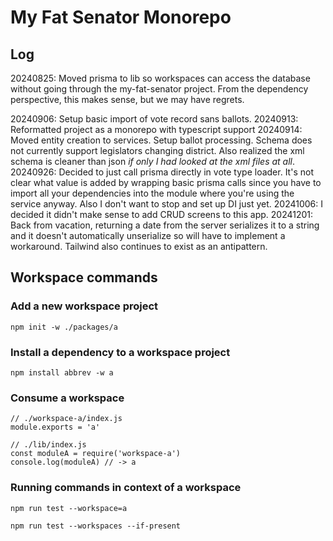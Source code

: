 # My Fat Senator Monorepo

## Log
20240825: Moved prisma to lib so workspaces can access the database without going through the my-fat-senator project. From the dependency perspective, this makes sense, but we may have regrets.

20240906: Setup basic import of vote record sans ballots.
20240913: Reformatted project as a monorepo with typescript support
20240914: Moved entity creation to services. Setup ballot processing. Schema does not currently support legislators changing district. Also realized the xml schema is cleaner than json _if only I had looked at the xml files at all_.
20240926: Decided to just call prisma directly in vote type loader. It's not clear what value is added by wrapping basic prisma calls since you have to import all your dependencies into the module where you're using the service anyway. Also I don't want to stop and set up DI just yet. 
20241006: I decided it didn't make sense to add CRUD screens to this app.
20241201: Back from vacation, returning a date from the server serializes it to a string and it doesn't automatically unserialize so will have to implement a workaround. Tailwind also continues to exist as an antipattern.
## Workspace commands
### Add a new workspace project
```
npm init -w ./packages/a
```

### Install a dependency to a workspace project
```
npm install abbrev -w a
```

### Consume a workspace
```
// ./workspace-a/index.js
module.exports = 'a'

// ./lib/index.js
const moduleA = require('workspace-a')
console.log(moduleA) // -> a
```
### Running commands in context of a workspace
```
npm run test --workspace=a

npm run test --workspaces --if-present
```
